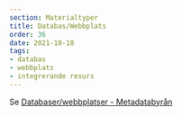 ```yaml
---
section: Materialtyper
title: Databas/Webbplats
order: 36
date: 2021-10-18
tags:
- databas
- webbplats
- integrerande resurs
--- 
```



Se [Databaser/webbplatser - Metadatabyrån](https://metadatabyran.kb.se/beskrivning/materialtyper-arbetsfloden/databaser---webbplatser)  
